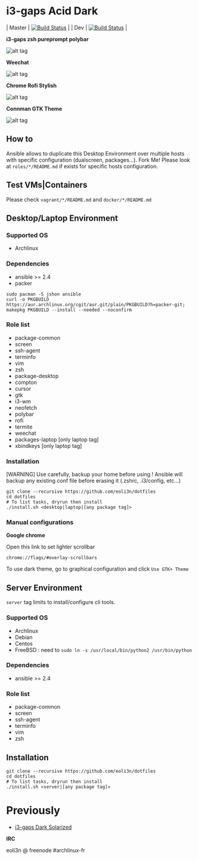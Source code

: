 # i3-gaps Acid Dark 

| Master | [![Build Status](https://travis-ci.org/eoli3n/dotfiles.svg?branch=master)](https://travis-ci.org/eoli3n/dotfiles) |
|  Dev   | [![Build Status](https://travis-ci.org/eoli3n/dotfiles.svg?branch=dev)](https://travis-ci.org/eoli3n/dotfiles) |

**i3-gaps zsh pureprompt polybar**

![alt tag](https://github.com/eoli3n/dotfiles/blob/master/screenshots/i3gaps.png)

**Weechat**

![alt tag](https://github.com/eoli3n/dotfiles/blob/master/screenshots/weechat.png)

**Chrome Rofi Stylish**

![alt tag](https://github.com/eoli3n/dotfiles/blob/master/screenshots/chrome-rofi.png)

**Connman GTK Theme**

![alt tag](https://github.com/eoli3n/dotfiles/blob/master/screenshots/connman-gtk.png)

## How to
Ansible allows to duplicate this Desktop Environment over multiple hosts with specific configuration (dualscreen, packages...).
Fork Me! Please look at ``roles/*/README.md`` if exists for specific hosts configuration.

## Test VMs|Containers
Please check ``vagrant/*/README.md`` and ``docker/*/README.md``

## Desktop/Laptop Environment

### Supported OS

- Archlinux

### Dependencies

- ansible >= 2.4
- packer

```
sudo pacman -S jshon ansible
curl -o PKGBUILD https://aur.archlinux.org/cgit/aur.git/plain/PKGBUILD?h=packer-git; makepkg PKGBUILD --install --needed --noconfirm
```

### Role list

- package-common
- screen
- ssh-agent
- terminfo
- vim
- zsh
- package-desktop
- compton
- cursor
- gtk
- i3-wm
- neofetch
- polybar
- rofi
- termite
- weechat
- packages-laptop [only laptop tag]
- xbindkeys [only laptop tag]

### Installation
[WARNING] Use carefully, backup your home before using !
Ansible will backup any existing conf file before erasing it (.zshrc, .i3/config, etc...)
```
git clone --recursive https://github.com/eoli3n/dotfiles
cd dotfiles
# To list tasks, dryrun then install
./install.sh <desktop|laptop|[any package tag]>
```

### Manual configurations

**Google chrome**

Open this link to set lighter scrollbar
```
chrome://flags/#overlay-scrollbars
```
To use dark theme, go to graphical configuration and click ``Use GTK+ Theme``

## Server Environment

``server`` tag limits to install/configure cli tools.

### Supported OS

- Archlinux
- Debian
- Centos
- FreeBSD : need to ``sudo ln -s /usr/local/bin/python2 /usr/bin/python``

### Dependencies

- ansible >= 2.4

### Role list

- package-common
- screen
- ssh-agent
- terminfo
- vim
- zsh

## Installation

```
git clone --recursive https://github.com/eoli3n/dotfiles
cd dotfiles
# To list tasks, dryrun then install
./install.sh <server|[any package tag]>

```

# Previously

* [i3-gaps Dark Solarized](https://github.com/eoli3n/dotfiles/tree/zsh-agnoster-solarized)

**IRC**

eoli3n @ freenode #archlinux-fr
